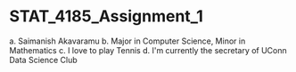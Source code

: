 # STAT_4185_Assignment_1
a.	Saimanish Akavaramu
b.	Major in Computer Science, Minor in Mathematics
c.	I love to play Tennis
d.	I'm currently the secretary of UConn Data Science Club
